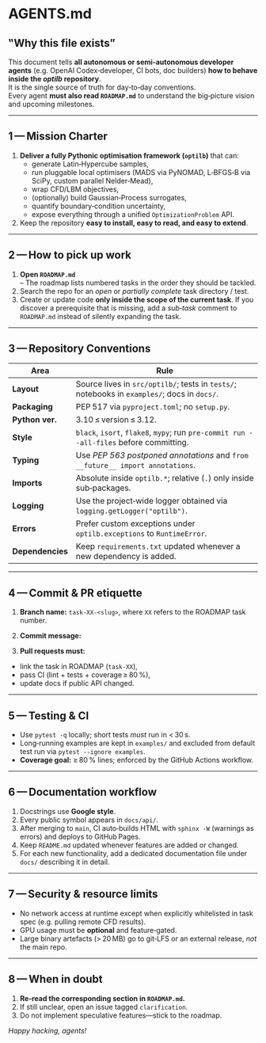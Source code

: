 # AGENTS.md

## ‟Why this file exists”
This document tells **all autonomous or semi‑autonomous developer agents** (e.g. OpenAI Codex‑developer, CI bots, doc builders) **how to behave inside the *optilb* repository**.  
It is the single source of truth for day‑to‑day conventions.  
Every agent **must also read `ROADMAP.md`** to understand the big‑picture vision and upcoming milestones.

---

## 1 — Mission Charter
1. **Deliver a fully Pythonic optimisation framework (`optilb`)** that can:
   - generate Latin‑Hypercube samples,
   - run pluggable local optimisers (MADS via PyNOMAD, L‑BFGS‑B via SciPy, custom parallel Nelder‑Mead),
   - wrap CFD/LBM objectives,
   - (optionally) build Gaussian‑Process surrogates,
   - quantify boundary‑condition uncertainty,
   - expose everything through a unified `OptimizationProblem` API.
2. Keep the repository **easy to install, easy to read, and easy to extend**.

---

## 2 — How to pick up work
1. **Open `ROADMAP.md`**  
   – The roadmap lists numbered tasks in the order they should be tackled.  
2. Search the repo for an *open* or *partially complete* task directory / test.  
3. Create or update code **only inside the scope of the current task**. If you discover a prerequisite that is missing, add a *sub‑task* comment to `ROADMAP.md` instead of silently expanding the task.

---

## 3 — Repository Conventions
| Area | Rule |
|------|------|
| **Layout** | Source lives in `src/optilb/`; tests in `tests/`; notebooks in `examples/`; docs in `docs/`. |
| **Packaging** | PEP 517 via `pyproject.toml`; no `setup.py`. |
| **Python ver.** | 3.10 ≤ version ≤ 3.12. |
| **Style** | `black`, `isort`, `flake8`, `mypy`; run `pre‑commit run --all-files` before committing. |
| **Typing** | Use *PEP 563 postponed annotations* and `from __future__ import annotations`. |
| **Imports** | Absolute inside `optilb.*`; relative (`.`) only inside sub‑packages. |
| **Logging** | Use the project‑wide logger obtained via `logging.getLogger("optilb")`. |
| **Errors** | Prefer custom exceptions under `optilb.exceptions` to `RuntimeError`. |
| **Dependencies** | Keep `requirements.txt` updated whenever a new dependency is added. |

---

## 4 — Commit & PR etiquette
1. **Branch name:** `task‑XX‑<slug>`, where `XX` refers to the ROADMAP task number.  
2. **Commit message:**  

3. **Pull requests must:**
- link the task in ROADMAP (`task‑XX`),
- pass CI (lint + tests + coverage ≥ 80 %),
- update docs if public API changed.

---

## 5 — Testing & CI
- Use `pytest -q` locally; short tests *must* run in < 30 s.
- Long‑running examples are kept in `examples/` and excluded from default test run via `pytest --ignore examples`.
- **Coverage goal:** ≥ 80 % lines; enforced by the GitHub Actions workflow.

---

## 6 — Documentation workflow
1. Docstrings use **Google style**.  
2. Every public symbol appears in `docs/api/`.  
3. After merging to `main`, CI auto‑builds HTML with `sphinx -W` (warnings as errors) and deploys to GitHub Pages.
4. Keep `README.md` updated whenever features are added or changed.
5. For each new functionality, add a dedicated documentation file under `docs/` describing it in detail.

---

## 7 — Security & resource limits
- No network access at runtime except when explicitly whitelisted in task spec (e.g. pulling remote CFD results).  
- GPU usage must be **optional** and feature‑gated.  
- Large binary artefacts (> 20 MB) go to git‑LFS or an external release, *not* the main repo.

---

## 8 — When in doubt
1. **Re‑read the corresponding section in `ROADMAP.md`.**  
2. If still unclear, open an issue tagged `clarification`.  
3. Do not implement speculative features—stick to the roadmap.

*Happy hacking, agents!*
